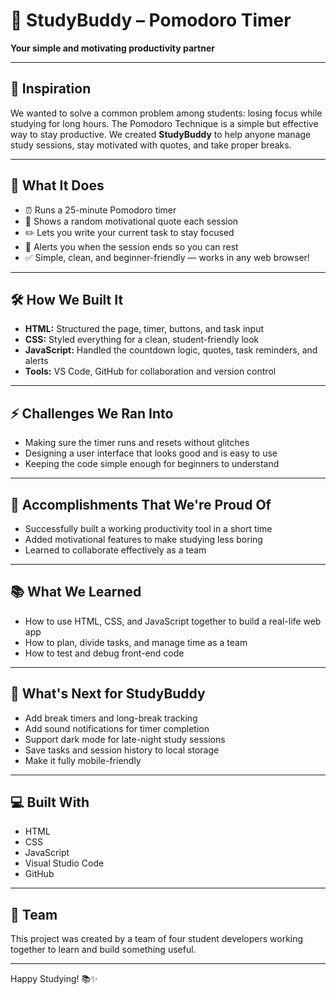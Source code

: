 # 🌿 StudyBuddy – Pomodoro Timer

**Your simple and motivating productivity partner**

---

## 📌 Inspiration

We wanted to solve a common problem among students: losing focus while studying for long hours. The Pomodoro Technique is a simple but effective way to stay productive. We created **StudyBuddy** to help anyone manage study sessions, stay motivated with quotes, and take proper breaks.

---

## 🚀 What It Does

- ⏰ Runs a 25-minute Pomodoro timer
- 💬 Shows a random motivational quote each session
- ✏️ Lets you write your current task to stay focused
- 🔔 Alerts you when the session ends so you can rest
- ✅ Simple, clean, and beginner-friendly — works in any web browser!

---

## 🛠️ How We Built It

- **HTML:** Structured the page, timer, buttons, and task input
- **CSS:** Styled everything for a clean, student-friendly look
- **JavaScript:** Handled the countdown logic, quotes, task reminders, and alerts
- **Tools:** VS Code, GitHub for collaboration and version control

---

## ⚡ Challenges We Ran Into

- Making sure the timer runs and resets without glitches
- Designing a user interface that looks good and is easy to use
- Keeping the code simple enough for beginners to understand

---

## 🎉 Accomplishments That We're Proud Of

- Successfully built a working productivity tool in a short time
- Added motivational features to make studying less boring
- Learned to collaborate effectively as a team

---

## 📚 What We Learned

- How to use HTML, CSS, and JavaScript together to build a real-life web app
- How to plan, divide tasks, and manage time as a team
- How to test and debug front-end code

---

## 🌟 What's Next for StudyBuddy

- Add break timers and long-break tracking
- Add sound notifications for timer completion
- Support dark mode for late-night study sessions
- Save tasks and session history to local storage
- Make it fully mobile-friendly

---

## 💻 Built With

- HTML
- CSS
- JavaScript
- Visual Studio Code
- GitHub

---

## 🙌 Team

This project was created by a team of four student developers working together to learn and build something useful.

---



Happy Studying! 📚✨
